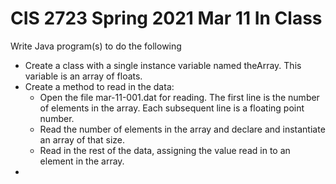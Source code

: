 # CIS 2723 Spring 2021 Mar 11 In Class

Write Java program(s) to do the following
<ul>
  <li>Create a class with a single instance variable named theArray. This variable is an array of floats.
  <li>Create a method to read in the data:
  <ul>
     <li>Open the file mar-11-001.dat for reading. The first line is the number of elements in the array. Each subsequent line is a floating point number.
     <li>Read the number of elements in the array and declare and instantiate an array of that size.
     <li>Read in the rest of the data, assigning the value read in to an element in the array.
  </ul>
  <li>
</ul>
